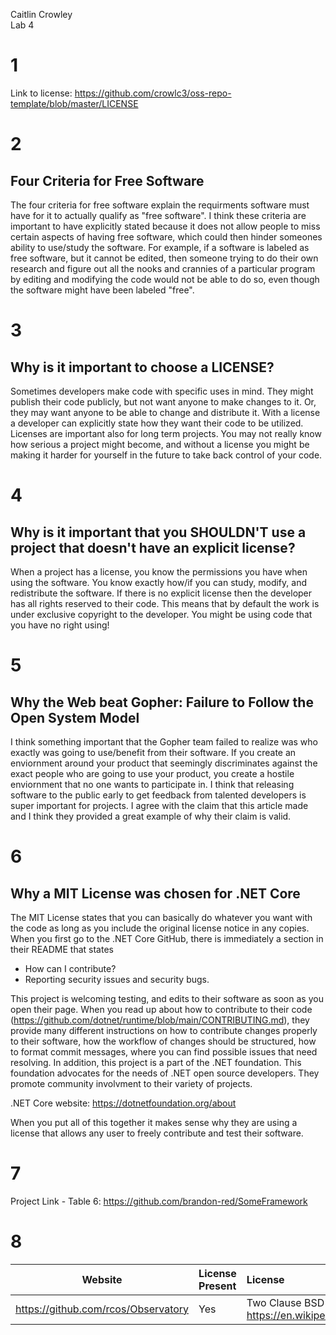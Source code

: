 Caitlin Crowley  
Lab 4  

# 1
Link to license: https://github.com/crowlc3/oss-repo-template/blob/master/LICENSE

# 2
## Four Criteria for Free Software

The four criteria for free software explain the requirments software must have for it to actually qualify as "free software". I think these criteria are important to have explicitly stated because it does not allow people to miss certain aspects of having free software, which could then hinder someones ability to use/study the software. For example, if a software is labeled as free software, but it cannot be edited, then someone trying to do their own research and figure out all the nooks and crannies of a particular program by editing and modifying the code would not be able to do so, even though the software might have been labeled "free".

# 3
## Why is it important to choose a LICENSE?

Sometimes developers make code with specific uses in mind. They might publish their code publicly, but not want anyone to make changes to it. Or, they may want anyone to be able to change and distribute it. With a license a developer can explicitly state how they want their code to be utilized. Licenses are important also for long term projects. You may not really know how serious a project might become, and without a license you might be making it harder for yourself in the future to take back control of your code.

# 4
## Why is it important that you SHOULDN'T use a project that doesn't have an explicit license?

When a project has a license, you know the permissions you have when using the software. You know exactly how/if you can study, modify, and redistribute the software. If there is no explicit license then the developer has all rights reserved to their code. This means that by default the work is under exclusive copyright to the developer. You might be using code that you have no right using!

# 5
## Why the Web beat Gopher: Failure to Follow the Open System Model

I think something important that the Gopher team failed to realize was who exactly was going to use/benefit from their software. If you create an enviornment around your product that seemingly discriminates against the exact people who are going to use your product, you create a hostile enviornment that no one wants to participate in. I think that releasing software to the public early to get feedback from talented developers is super important for projects. I agree with the claim that this article made and I think they provided a great example of why their claim is valid.

# 6
## Why a MIT License was chosen for .NET Core

The MIT License states that you can basically do whatever you want with the code as long as you include the original license notice in any copies. When you first go to the .NET Core GitHub, there is immediately a section in their README that states  

- How can I contribute?  
- Reporting security issues and security bugs.  

This project is welcoming testing, and edits to their software as soon as you open their page. When you read up about how to contribute to their code (https://github.com/dotnet/runtime/blob/main/CONTRIBUTING.md), they provide many different instructions on how to contribute changes properly to their software, how the workflow of changes should be structured, how to format commit messages, where you can find possible issues that need resolving. In addition, this project is a part of the .NET foundation. This foundation advocates for the needs of .NET open source developers. They promote community involvment to their variety of projects.  

.NET Core website: https://dotnetfoundation.org/about

When you put all of this together it makes sense why they are using a license that allows any user to freely contribute and test their software.  

# 7
Project Link - Table 6: https://github.com/brandon-red/SomeFramework  

# 8

Website | License Present | License
---------|:----------|:-------
https://github.com/rcos/Observatory | Yes | Two Clause BSD License https://en.wikipedia.org/wiki/ISC_license
